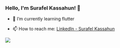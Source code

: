 ### Hello, I'm Surafel Kassahun! 👋

<!-- - 🔭 I’m currently working on ... -->
- 🌱 I’m currently learning flutter
<!-- - 👯 I’m looking to collaborate on ... -->
<!-- - 🤔 I’m looking for help with ... -->
<!-- - 💬 Ask me about ... -->
- 📫 How to reach me: [LinkedIn - Surafel Kassahun](https://www.linkedin.com/in/surafel-kassahun-916117172/)
<!-- - ⚡ Fun fact: ... -->

<img src="https://github-readme-stats.vercel.app/api?username=surafel1999&&show_icons=true&title_color=ffffff&icon_color=bb2acf&text_color=daf7dc&bg_color=151515">
